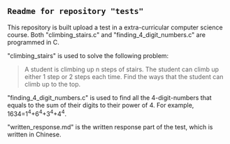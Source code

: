 ## `Readme for repository "tests"`
This repository is built upload a test in a extra-curricular computer science course. Both "climbing_stairs.c" and "finding_4_digit_numbers.c" are programmed in C.

"climbing_stairs" is used to solve the following problem: 

>A student is climbing up n steps of stairs. The student can climb up either 1 step or 2 steps each time. Find the ways that the student can climb up to the top.

"finding_4_digit_numbers.c" is used to find all the 4-digit-numbers that equals to the sum of their digits to their power of 4. For example, 1634=1<sup>4</sup>+6<sup>4</sup>+3<sup>4</sup>+4<sup>4</sup>.

"written_response.md" is the written response part of the test, which is written in Chinese.
